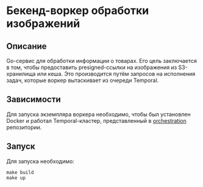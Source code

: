 # Бекенд-воркер обработки изображений

## Описание

Go-сервис для обработки информации о товарах. Его цель заключается в том, чтобы предоставить presigned-ссылки на изображения из S3-хранилища или кеша. Это производится путём запросов на исполнения задач, которые воркер вытаскивает из очереди Temporal.

## Зависимости

Для запуска экземпляра воркера необходимо, чтобы был установлен Docker и работал Temporal-кластер, представленный в [orchestration](https://github.com/go-microfrontend/orchestration) репозитории.

## Запуск

Для запуска необходимо:
```
make build
make up
```

